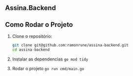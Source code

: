 ## Assina.Backend

## Como Rodar o Projeto

1. Clone o repositório:

   ```bash
   git clone git@github.com:ramonrune/assina-backend.git
   cd assina-backend
   ```

2. Instalar as dependencias
   `go mod tidy`

3. Rodar o projeto
   `go run cmd/main.go`
